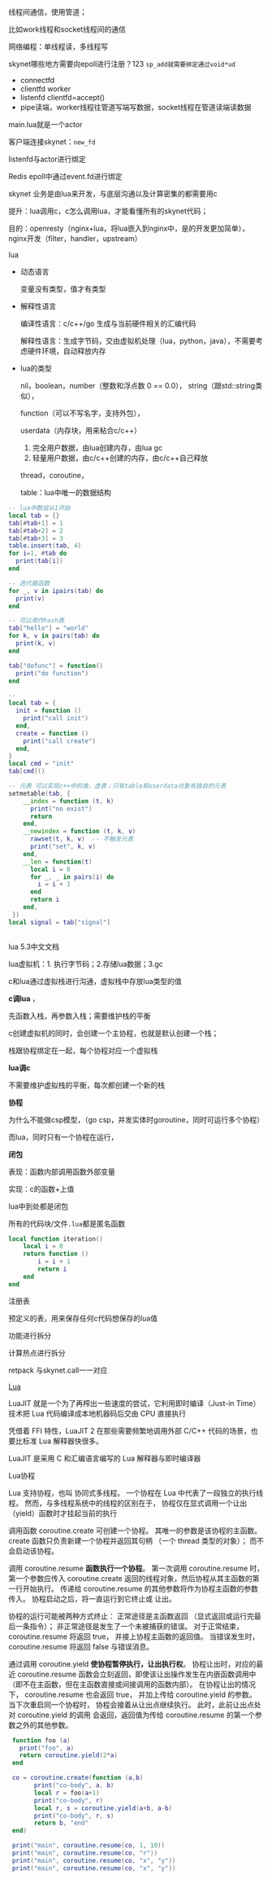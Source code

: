 线程间通信，使用管道；

比如work线程和socket线程间的通信

网络编程：单线程读，多线程写

skynet哪些地方需要向epoll进行注册？123 `sp_add就需要绑定通过void*ud`

- connectfd
- clientfd worker
- listenfd clientfd=accept()
- pipe读端，worker线程往管道写端写数据，socket线程在管道读端读数据

main.lua就是一个actor

客户端连接skynet：`new_fd`

listenfd与actor进行绑定



Redis epoll中通过event.fd进行绑定





skynet 业务是由lua来开发，与底层沟通以及计算密集的都需要用c

提升：lua调用c，c怎么调用lua，才能看懂所有的skynet代码；

目的：openresty（nginx+lua，将lua嵌入到nginx中，是的开发更加简单），nginx开发（filter，handler，upstream）



lua

- 动态语言

  变量没有类型，值才有类型

- 解释性语言

  编译性语言：c/c++/go 生成与当前硬件相关的汇编代码

  解释性语言：生成字节码，交由虚拟机处理（lua，python，java），不需要考虑硬件环境，自动释放内存

- lua的类型

  nil，boolean，number（整数和浮点数 0 == 0.0）， string（跟std::string类似），

  function（可以不写名字，支持外包），

  userdata（内存块，用来粘合c/c++）

  	1. 完全用户数据，由lua创建内存，由lua gc
   	2. 轻量用户数据，由c/c++创建的内存，由c/c++自己释放

  thread，coroutine，

  table：lua中唯一的数据结构

```lua
-- lua中数组从1开始
local tab = {}
tab[#tab+1] = 1
tab[#tab+2] = 2
tab[#tab+3] = 3
table.insert(tab, 4)
for i=1, #tab do
  print(tab[i])
end

-- 迭代器函数
for _, v in ipairs(tab) do
  print(v)
end

-- 可以用作hash表
tab["hello"] = "world"
for k, v in pairs(tab) do
  print(k, v)
end

tab["dofunc"] = function()
  print("do function")
end

-- 
local tab = {
  init = function ()
    print("call init")
  end,
  create = function ()
    print("call create")
  end,
}
local cmd = "init"
tab[cmd]()

-- 元表 可以实现c++中的类，虚表；只有table和userdata对象有独自的元表
setmetable(tab, {
    __index = function (t, k)
      print("no exist")
      return
    end,
    __newindex = function (t, k, v)
      rawset(t, k, v)  -- 不触发元表
      print("set", k, v)
    end,
    __len = function(t)
      local i = 0
      for _, _ in pairs(i) do
        i = i + 1
      end
      return i
    end,
 })
local signal = tab["signal"]
  
```

lua 5.3中文文档



lua虚拟机：1. 执行字节码；2.存储lua数据；3.gc

c和lua通过虚拟栈进行沟通，虚拟栈中存放lua类型的值



**c调lua** ，

先函数入栈，再参数入栈；需要维护栈的平衡

c创建虚拟机的同时，会创建一个主协程，也就是默认创建一个栈；

栈跟协程绑定在一起，每个协程对应一个虚拟栈



**lua调c**

不需要维护虚拟栈的平衡，每次都创建一个新的栈



**协程**

为什么不能做csp模型，（go csp，并发实体时goroutine，同时可运行多个协程）

而lua，同时只有一个协程在运行，



**闭包**

表现：函数内部调用函数外部变量

实现：c的函数+上值

lua中到处都是闭包

所有的代码块/文件`.lua`都是匿名函数

```lua
local function iteration()
    local i = 0
    return function ()
        i = i + 1
        return i
    end
end


```



注册表

预定义的表，用来保存任何c代码想保存的lua值



功能进行拆分

计算热点进行拆分

retpack 与skynet.call一一对应





[Lua](https://moonbingbing.gitbooks.io/openresty-best-practices/content/lua/brief.html)

LuaJIT 就是一个为了再榨出一些速度的尝试，它利用即时编译（Just-in Time）技术把 Lua 代码编译成本地机器码后交由 CPU 直接执行

凭借着 FFI 特性，LuaJIT 2 在那些需要频繁地调用外部 C/C++ 代码的场景，也要比标准 Lua 解释器快很多。

LuaJIT 是采用 C 和汇编语言编写的 Lua 解释器与即时编译器



Lua协程

Lua 支持协程，也叫 协同式多线程。 一个协程在 Lua 中代表了一段独立的执行线程。 然而，与多线程系统中的线程的区别在于， 协程仅在显式调用一个让出（yield）函数时才挂起当前的执行

调用函数 coroutine.create 可创建一个协程。 其唯一的参数是该协程的主函数。 create 函数只负责新建一个协程并返回其句柄 （一个 thread 类型的对象）； 而不会启动该协程。

调用 coroutine.resume **函数执行一个协程**。 第一次调用 coroutine.resume 时，第一个参数应传入 coroutine.create 返回的线程对象，然后协程从其主函数的第一行开始执行。 传递给 coroutine.resume 的其他参数将作为协程主函数的参数传入。 协程启动之后，将一直运行到它终止或 让出。

协程的运行可能被两种方式终止： 正常途径是主函数返回 （显式返回或运行完最后一条指令）； 非正常途径是发生了一个未被捕获的错误。 对于正常结束， coroutine.resume 将返回 true， 并接上协程主函数的返回值。 当错误发生时， coroutine.resume 将返回 false 与错误消息。

通过调用 coroutine.yield **使协程暂停执行，让出执行权**。 协程让出时，对应的最近 coroutine.resume 函数会立刻返回，即使该让出操作发生在内嵌函数调用中 （即不在主函数，但在主函数直接或间接调用的函数内部）。 在协程让出的情况下， coroutine.resume 也会返回 true， 并加上传给 coroutine.yield 的参数。 当下次重启同一个协程时， 协程会接着从让出点继续执行。 此时，此前让出点处对 coroutine.yield 的调用 会返回，返回值为传给 coroutine.resume 的第一个参数之外的其他参数。

```lua
 function foo (a)
   print("foo", a)
   return coroutine.yield(2*a)
 end

 co = coroutine.create(function (a,b)
       print("co-body", a, b)
       local r = foo(a+1)
       print("co-body", r)
       local r, s = coroutine.yield(a+b, a-b)
       print("co-body", r, s)
       return b, "end"
 end)

 print("main", coroutine.resume(co, 1, 10))
 print("main", coroutine.resume(co, "r"))
 print("main", coroutine.resume(co, "x", "y"))
 print("main", coroutine.resume(co, "x", "y"))
```

























